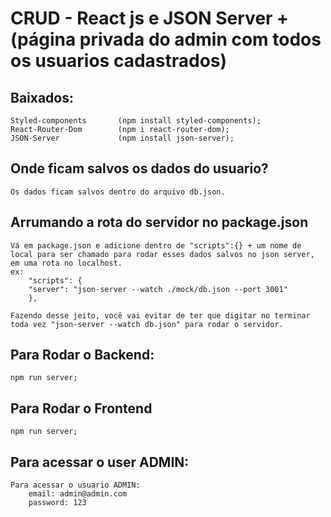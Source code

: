 # CRUD - React js e JSON Server +(página privada do admin com todos os usuarios cadastrados)

## Baixados:
    Styled-components       (npm install styled-components);
    React-Router-Dom        (npm i react-router-dom);
    JSON-Server             (npm install json-server);  


## Onde ficam salvos os dados do usuario?
    Os dados ficam salvos dentro do arquivo db.json.


## Arrumando a rota do servidor no package.json
    Vá em package.json e adicione dentro de "scripts":{} + um nome de local para ser chamado para rodar esses dados salvos no json server, em uma rota no localhost.
    ex:
        "scripts": {
        "server": "json-server --watch ./mock/db.json --port 3001"
        },

    Fazendo desse jeito, você vai evitar de ter que digitar no terminar toda vez "json-server --watch db.json" para rodar o servidor.


## Para Rodar o Backend:
    npm run server;

## Para Rodar o Frontend
    npm run server;


## Para acessar o user ADMIN:
    Para acessar o usuario ADMIN:
        email: admin@admin.com
        password: 123
